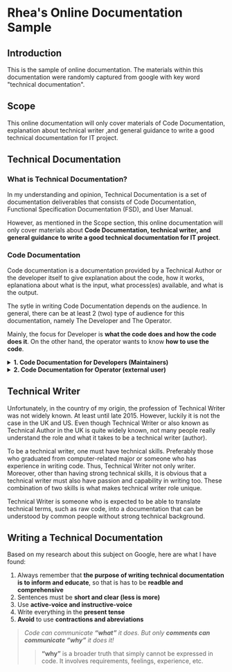 # Rhea's Online Documentation Sample

## Introduction
This is the sample of online documentation. The materials within this documentation were randomly captured from google with key word "technical documentation".


## Scope
This online documentation will only cover materials of Code Documentation, explanation about technical writer ,and general guidance to write a good technical documentation for IT project.


## Technical Documentation
### What is Technical Documentation?
In my understanding and opinion, Technical Documentation is a set of documentation deliverables that consists of Code Documentation, Functional Specification Documentation (FSD), and User Manual.

However, as mentioned in the Scope section, this online documentation will only cover materials about **Code Documentation, technical writer, and general guidance to write a good technical documentation for IT project**.

### Code Documentation
Code documentation is a documentation provided by a Technical Author or the developer itself to give explanation about the code, how it works, eplanationa about what is the input, what process(es) available, and what is the output. 

The sytle in writing Code Documentation depends on the audience. In general, there can be at least 2 (two) type of audience for this documentation, namely The Developer and The Operator.

Mainly, the focus for Developer is **what the code does and how the code does it**. On the other hand, the operator wants to know **how to use the code**.

<details>
<summary><strong>1. Code Documentation for Developers (Maintainers)</strong></summary>
<p>This docmentation is intended to provide explanation for new developer who join the team and need to continue someone else's code. By reading this documentation, it is expected that the new developer will be able to grasp understanding of the code faster and can continue to code easier.

One documentation is not enough to help the new developer understands the code or the system easier, it needs the other supporting documentations, such as System Design Documentation, API Specification, README, Contribution Guide, FAQ, and if possible a wiki.</p>
</details>

<details>
<summary><strong>2. Code Documentation for Operator (external user)</strong></summary>
<p>This documentation is more like an online manual. It guides use how to operate the application and explains each feature within the application.</p>
</details>


## Technical Writer
Unfortunately, in the country of my origin, the profession of Technical Writer was not widely known. At least until late 2015. However, luckily it is not the case in the UK and US. Even though Technical Writer or also known as Technical Author in the UK is quite widely known, not many people really understand the role and what it takes to be a technical writer (author).

To be a technical writer, one must have technical skills. Preferably those who graduated from computer-related major or someone who has experience in writing code. Thus, Technical Writer not only writer. Moreover, other than having strong technical skills, it is obvious that a technical writer must also have passion and capability in writing too. These combination of two skills is what makes technical writer role unique.

Technical Writer is someone who is expected to be able to translate technical terms, such as raw code, into a documentation that can be understood by common people without strong technical background.


## Writing a Technical Documentation
Based on my research about this subject on Google, here are what I have found:
1. Always remember that **the purpose of writing technical documentation is to inform and educate**, so that is has to be **readble and comprehensive**
2. Sentences must be **short and clear (less is more)**
3. Use **active-voice and instructive-voice**
4. Write everything in the **present tense**
5. **Avoid** to use **contractions and abreviations**

> *Code can communicate **“what”** it does. But only **comments can communicate “why”** it does it!*
>> **“why”** is a broader truth that simply cannot be expressed in code. It involves requirements, feelings, experience, etc.
